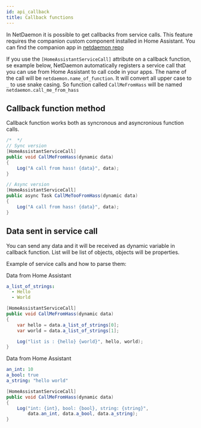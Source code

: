 ```yaml
---
id: api_callback
title: Callback functions
---
```


In NetDaemon it is possible to get callbacks from service calls. This feature requires the companion custom component installed in Home Assistant. You can find the companion app in [netdaemon repo](https://github.com/net-daemon/netdaemon#companion-app-home-assistant)

If you use the `[HomeAssistantServiceCall]` attribute on a callback function, se example below, NetDaemon automatically registers a service call that you can use from Home Assistant to call code in your apps. The name of the call will be `netdaemon.name_of_function`. It will convert all upper case to `_` to use snake casing. So function called `CallMeFromHass` will be named `netdaemon.call_me_from_hass`


## Callback function method

Callback function works both as syncronous and asyncronious function calls.

```csharp
/*  */
// Sync version
[HomeAssistantServiceCall]
public void CallMeFromHass(dynamic data)
{
    Log("A call from hass! {data}", data);
}

// Async version
[HomeAssistantServiceCall]
public async Task CallMeTooFromHass(dynamic data)
{
    Log("A call from hass! {data}", data);
}

```

## Data sent in service call

You can send any data and it will be received as dynamic variable in callback function. List will be list of objects, objects will be properties. 

Example of service calls and how to parse them:

Data from Home Assistant
```yaml
a_list_of_strings:
  - Hello
  - World
```

```csharp
[HomeAssistantServiceCall]
public void CallMeFromHass(dynamic data)
{
    var hello = data.a_list_of_strings[0];
    var world = data.a_list_of_strings[1];

    Log("list is : {hello} {world}", hello, world);
}
```

Data from Home Assistant
```yaml
an_int: 10
a_bool: true
a_string: "hello world"
```

```csharp
[HomeAssistantServiceCall]
public void CallMeFromHass(dynamic data)
{
    Log("int: {int}, bool: {bool}, string: {string}",
        data.an_int, data.a_bool, data.a_string);
}
```